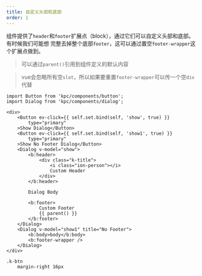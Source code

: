 ```yaml
---
title: 自定义头部和底部
order: 1
---
```


组件提供了`header`和`footer`扩展点（block），通过它们可以自定义头部和底部。有时候我们可能想
完整去掉整个底部`footer`，这可以通过置空`footer-wrapper`这个扩展点做到。

> 可以通过`parent()`引用到组件定义的默认内容

> vue会忽略所有空`slot`，所以如果要重置`footer-wrapper`可以传一个空`div`代替

```vdt
import Button from 'kpc/components/button';
import Dialog from 'kpc/components/dialog';

<div>
    <Button ev-click={{ self.set.bind(self, 'show', true) }}
        type="primary"
    >Show Dialog</Button>
    <Button ev-click={{ self.set.bind(self, 'show1', true) }}
        type="primary"
    >Show No Footer Dialog</Button>
    <Dialog v-model="show">
        <b:header>
            <div class="k-title">
                <i class="ion-person"></i>
                Custom Header
            </div>
        </b:header>

        Dialog Body 

        <b:footer>
            Custom Footer
            {{ parent() }}
        </b:footer>
    </Dialog>
    <Dialog v-model="show1" title="No Footer">
        <b:body>body</b:body>
        <b:footer-wrapper />
    </Dialog>
</div>
```

```styl
.k-btn
    margin-right 16px
```
